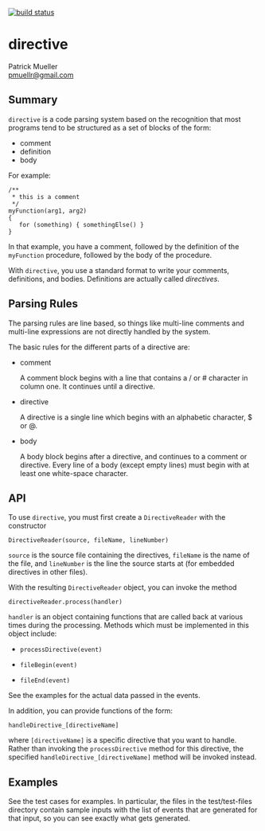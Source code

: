 [![build status](https://secure.travis-ci.org/pmuellr/directive.png)](http://travis-ci.org/pmuellr/directive)

directive
=================================

Patrick Mueller  
[pmuellr@gmail.com](mailto:pmuellr@gmail.com)

Summary
-------

`directive` is a code parsing system based on the 
recognition that most programs tend to be structured as a set
of blocks of the form:

*   comment
*   definition
*   body

For example:

    /** 
     * this is a comment
     */
    myFunction(arg1, arg2)
    {
       for (something) { somethingElse() }
    }

In that example, you have a comment, followed by the definition
of the `myFunction` procedure, followed by the body of the
procedure.

With `directive`, you use a standard format to write your 
comments, definitions, and bodies.  Definitions are actually
called *directives*.  

Parsing Rules
-------------

The parsing rules are line based, so things like multi-line comments and
multi-line expressions are not directly handled by the system.

The basic rules for the different parts of a directive are:

*   comment

    A comment block begins with a line that contains a / or # character
    in column one.  It continues until a directive.
    
*   directive

    A directive is a single line which begins with an alphabetic
    character, $ or @.

*   body

    A body block begins after a directive, and continues to a comment
    or directive.  Every line of a body (except empty lines) must begin 
    with at least one white-space character.


API
---

To use `directive`, you must first create a `DirectiveReader` with the
constructor

    DirectiveReader(source, fileName, lineNumber)
    
`source` is the source file containing the directives, `fileName` is the name
of the file, and `lineNumber` is the line the source starts at (for embedded
directives in other files).

With the resulting `DirectiveReader` object, you can invoke the method

    directiveReader.process(handler)
    
`handler` is an object containing functions that are called back at various
times during the processing.  Methods which must be implemented in this
object include:

*   `processDirective(event)`

*   `fileBegin(event)` 

*   `fileEnd(event)`

See the examples for the actual data passed in the events.

In addition, you can provide functions of the form:

    handleDirective_[directiveName]
    
where `[directiveName]` is a specific directive that you want to handle.
Rather than invoking the `processDirective` method for this directive, the
specified `handleDirective_[directiveName]` method will be invoked instead.

Examples
--------

See the test cases for examples.  In particular, the files in the test/test-files
directory contain sample inputs with the list of events that are generated for
that input, so you can see exactly what gets generated.